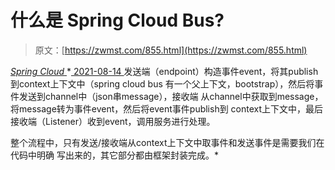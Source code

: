 <!--yml
category: 未分类
date: 0001-01-01 00:00:00
--->

# 什么是 Spring Cloud Bus?

> 原文：[https://zwmst.com/855.html](https://zwmst.com/855.html)

   [ *Spring Cloud* ](https://zwmst.com/spring-cloud)*[ <time datetime="2021-08-14T08:25:29+08:00"> 2021-08-14 </time> ](https://zwmst.com/855.html)  发送端（endpoint）构造事件event，将其publish到context上下文中（spring cloud bus 有一个父上下文，bootstrap），然后将事件发送到channel中（json串message），接收端 从channel中获取到message，将message转为事件event，然后将event事件publish到 context上下文中，最后接收端（Listener）收到event，调用服务进行处理。

整个流程中，只有发送/接收端从context上下文中取事件和发送事件是需要我们在代码中明确 写出来的，其它部分都由框架封装完成。*